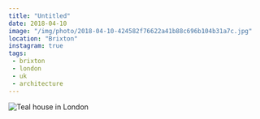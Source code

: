 ```yaml
---
title: "Untitled"
date: 2018-04-10
image: "/img/photo/2018-04-10-424582f76622a41b88c696b104b31a7c.jpg"
location: "Brixton"
instagram: true
tags:
 - brixton
 - london
 - uk
 - architecture
---
```


![Teal house in London](/img/photo/2018-04-10-424582f76622a41b88c696b104b31a7c.jpg)
